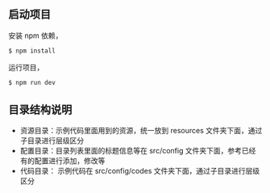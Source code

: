 ## 启动项目

安装 npm 依赖，

```bash
$ npm install
```

运行项目，

```bash
$ npm run dev
```

## 目录结构说明

- 资源目录：示例代码里面用到的资源，统一放到 resources 文件夹下面，通过子目录进行层级区分
- 配置目录：目录列表里面的标题信息等在 src/config 文件夹下面，参考已经有的配置进行添加，修改等
- 代码目录： 示例代码在 src/config/codes 文件夹下面，通过子目录进行层级区分
